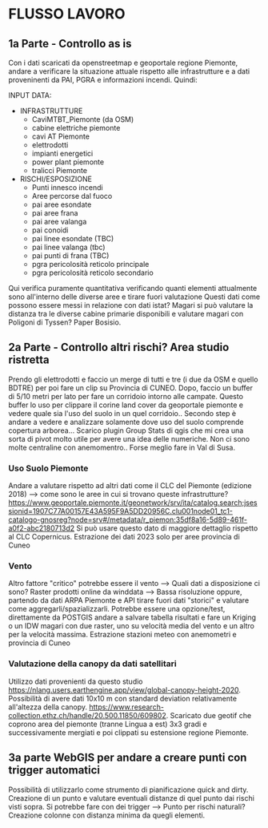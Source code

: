 # FLUSSO LAVORO

## 1a Parte - Controllo as is

Con i dati scaricati da openstreetmap e geoportale regione Piemonte, andare a verificare la situazione attuale rispetto alle infrastrutture e a dati proveninenti da PAI, PGRA e informazioni incendi. 
Quindi: 

INPUT DATA:
- INFRASTRUTTURE
  - CaviMTBT_Piemonte (da OSM)
  - cabine elettriche piemonte
  - cavi AT Piemonte
  - elettrodotti
  - impianti energetici
  - power plant piemonte
  - tralicci Piemonte
- RISCHI/ESPOSIZIONE
  - Punti innesco incendi
  - Aree percorse dal fuoco
  - pai aree esondate
  - pai aree frana
  - pai aree valanga
  - pai conoidi
  - pai linee esondate (TBC)
  - pai linee valanga (tbc)
  - pai punti di frana (TBC)
  - pgra pericolosità reticolo principale
  - pgra pericolosità reticolo secondario

Qui verifica puramente quantitativa verificando quanti elementi attualmente sono all'interno delle diverse aree e tirare fuori valutazione
Questi dati come possono essere messi in relazione con dati istat? Magari si può valutare la distanza tra le diverse cabine primarie disponibili e valutare magari con Poligoni di Tyssen? Paper Bosisio. 

  ## 2a Parte - Controllo altri rischi? Area studio ristretta

Prendo gli elettrodotti e faccio un merge di tutti e tre (i due da OSM e quello BDTRE) per poi fare un clip su Provincia di CUNEO. Dopo, faccio un buffer di 5/10 metri per lato per fare un corridoio intorno alle campate. Questo buffer lo uso per clippare il corine land cover da geoportale piemonte e vedere quale sia l'uso del suolo in un quel corridoio.. 
Secondo step è andare a vedere e analizzare solamente dove uso del suolo comprende copertura arborea... Scarico plugin Group Stats di qgis che mi crea una sorta di pivot molto utile per avere una idea delle numeriche.
Non ci sono molte centraline con anemomentro.. Forse meglio fare in Val di Susa. 



  
### Uso Suolo Piemonte
Andare a valutare rispetto ad altri dati come il CLC del Piemonte (edizione 2018) --> come sono le aree in cui si trovano queste infrastrutture?
https://www.geoportale.piemonte.it/geonetwork/srv/ita/catalog.search;jsessionid=1907C77A00157E43A595F9A5DD20956C.clu001node01_tc1-catalogo-gnosreg?node=srv#/metadata/r_piemon:35df8a16-5d89-461f-a0f2-abc2180713d2
Si può usare questo dato di maggiore dettaglio rispetto al CLC Copernicus. Estrazione dei dati 2023 solo per aree provincia di Cuneo

### Vento
Altro fattore "critico" potrebbe essere il vento --> Quali dati a disposizione ci sono? Raster prodotti online da winddata --> Bassa risoluzione oppure, partendo da dati ARPA Piemonte e API tirare fuori dati "storici" e valutare come aggregarli/spazializzarli. 
Potrebbe essere una opzione/test, direttamente da POSTGIS andare a salvare tabella risultati e fare un Kriging o un IDW magari con due raster, uno su velocità media del vento e un altro per la velocità massima. 
Estrazione stazioni meteo con anemometri e provincia di Cuneo

### Valutazione della canopy da dati satellitari
Utilizzo dati provenienti da questo studio https://nlang.users.earthengine.app/view/global-canopy-height-2020. Possibilità di avere dati 10x10 m con standard deviation relativamente all'altezza della canopy.
https://www.research-collection.ethz.ch/handle/20.500.11850/609802. 
Scaricato due geotif che coprono area del piemonte (tranne Lingua a est) 3x3 gradi e successivamente mergiati e poi clippati su estensione regione Piemonte. 


## 3a parte WebGIS per andare a creare punti con trigger automatici
Possibilità di utilizzarlo come strumento di pianificazione quick and dirty. Creazione di un punto e valutare eventuali distanze di quel punto dai rischi visti sopra.
Si potrebbe fare con dei trigger --> Punto per rischi naturali? Creazione colonne con distanza minima da quegli elementi. 
